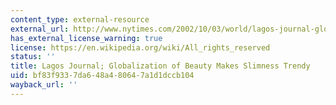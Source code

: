 ```yaml
---
content_type: external-resource
external_url: http://www.nytimes.com/2002/10/03/world/lagos-journal-globalization-of-beauty-makes-slimness-trendy.html?pagewanted=1
has_external_license_warning: true
license: https://en.wikipedia.org/wiki/All_rights_reserved
status: ''
title: Lagos Journal; Globalization of Beauty Makes Slimness Trendy
uid: bf83f933-7da6-48a4-8064-7a1d1dccb104
wayback_url: ''
---
```

